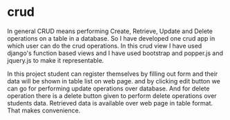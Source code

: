 # crud

In general CRUD means performing Create, Retrieve, Update and Delete operations on a table in a database. So I have developed one crud app in which user can do the crud operations. In this crud view I have used django's function based views and I have used bootstrap and popper.js and jquery.js to make it representable.

In this project student can register themselves by filling out form and their data will be shown in table list on web page.
and by clicking edit button we can go for performing update operations over database. 
And for delete operation there is a delete button given to perform delete operations over students data.
Retrieved data is available over web page in table format. That makes convenience.
